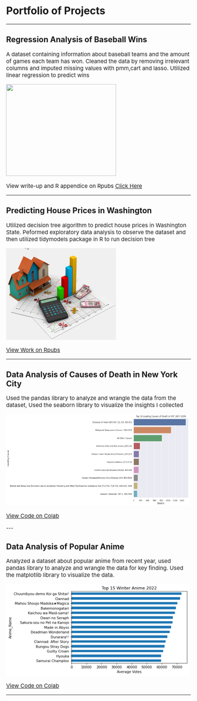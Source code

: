 # Portfolio of Projects

---
 
## Regression Analysis of Baseball Wins
<p style="font-size:15px">A dataset containing information about baseball teams and the amount of games each team has won. Cleaned the data by removing irrelevant columns and imputed missing values with pmm,cart and lasso. Utilized linear regression to predict wins </p>

<body>
<img src="https://calltothepen.com/wp-content/uploads/getty-images/2018/08/1223475597.jpeg" 
     width="300" 
     height="250" /> 
</body>





<p style="font-size:15px">View write-up and R appendice on Rpubs <a href="https://rpubs.com/Al_Haque/1048991">Click Here</a></p>



---
## Predicting House Prices in Washington
<p style="font-size:15px">Utilized decision tree algorithm to predict house prices in Washington State. Peformed exploratory data analysis to observe the dataset and then utilized tidymodels package in R to run decision tree </p>
<img src="images/house.png?raw=true"
     width = "300"
     height = "250" />



<p style="font-size:15px"> <a href="https://rpubs.com/Al_Haque/1034846">View Work on Rpubs </a></p>


---

## Data Analysis of Causes of Death in New York City
<p style="font-size:15px"> Used the pandas library to analyze and wrangle the data from the dataset, Used the seaborn library to visualize the insights I collected  </p>

<img src="images/Heart_Disease.png?raw=true"
     width = "500"
     height = "250" />

<p style="font-size:15px"> <a href="https://colab.research.google.com/drive/1ieRm8xKHRpg-OzkFxea7P9yfA71oLaNQ?usp=sharing">View Code on Colab </a></p>
---

## Data Analysis of Popular Anime
<p style="font-size:15px"> Analyzed a dataset about popular anime from recent year, used pandas library to analyze and wrangle the data for key finding. Used the matplotlib library to visualize the data. </p>

<img src = "images/download.png?raw=true"
     width = "500"
     height = "250" />

<p style="font-size:15px"> <a href="https://colab.research.google.com/drive/1Mmd_z6wcJSGN_tXtZbokLq432ioMMHq6#scrollTo=SqQQFjGdrvU5">View Code on Colab </a></p>


---
<!-- Remove above link if you don't want to attibute -->
